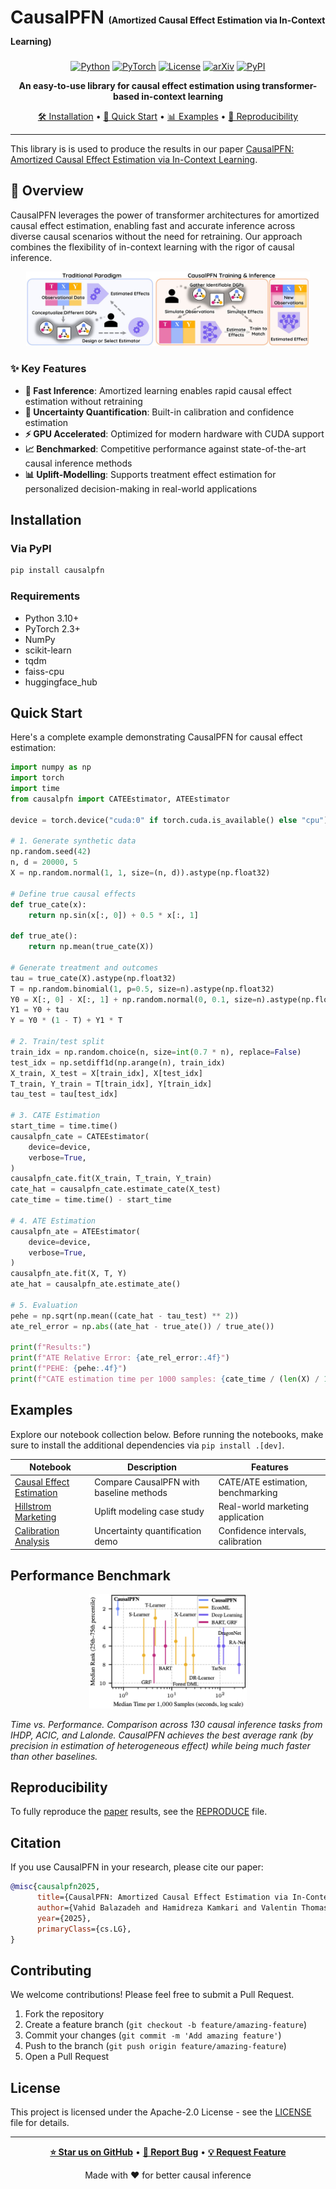 # CausalPFN <span style="font-size:50%">(Amortized Causal Effect Estimation via In-Context Learning)</span>

<div align="center">

[![Python](https://img.shields.io/badge/Python-3.10%2B-blue?style=for-the-badge&logo=python&logoColor=white)](https://www.python.org/)
[![PyTorch](https://img.shields.io/badge/PyTorch-2.0%2B-red?style=for-the-badge&logo=pytorch&logoColor=white)](https://pytorch.org/)
[![License](https://img.shields.io/badge/License-Apache_2.0-green?style=for-the-badge)](LICENSE)
[![arXiv](https://img.shields.io/badge/arXiv-2506.07918-b31b1b.svg?style=for-the-badge&logo=arxiv&logoColor=white)](https://arxiv.org/abs/2506.07918)
[![PyPI](https://img.shields.io/badge/PyPI-CausalPFN-blue?style=for-the-badge&logo=pypi&logoColor=white)](https://pypi.org/project/causalpfn/)

**An easy-to-use library for causal effect estimation using transformer-based in-context learning**

[🛠️ Installation](#installation) • [🚀 Quick Start](#quick-start) • [📊 Examples](#examples) • [🔬 Reproducibility](#reproducibility)

</div>

---

This library is is used to produce the results in our paper [CausalPFN: Amortized Causal Effect Estimation via In-Context Learning](https://arxiv.org/abs/2506.07918).

## 🌟 Overview

CausalPFN leverages the power of transformer architectures for amortized causal effect estimation, enabling fast and accurate inference across diverse causal scenarios without the need for retraining. Our approach combines the flexibility of in-context learning with the rigor of causal inference.

<p align="center">
  <img src="https://raw.githubusercontent.com/vdblm/causalpfn/main/assets/main_figure.jpg" alt="CausalPFN Results" width="90%">
</p>

### ✨ Key Features

- **🚀 Fast Inference**: Amortized learning enables rapid causal effect estimation without retraining
- **🧮 Uncertainty Quantification**: Built-in calibration and confidence estimation
- **⚡ GPU Accelerated**: Optimized for modern hardware with CUDA support
- **📈 Benchmarked**: Competitive performance against state-of-the-art causal inference methods
- **📊 Uplift-Modelling**: Supports treatment effect estimation for personalized decision-making in real-world applications

## Installation

### Via PyPI
```bash
pip install causalpfn
```

### Requirements
- Python 3.10+
- PyTorch 2.3+
- NumPy
- scikit-learn
- tqdm
- faiss-cpu
- huggingface_hub

## Quick Start

Here's a complete example demonstrating CausalPFN for causal effect estimation:

```python
import numpy as np
import torch
import time
from causalpfn import CATEEstimator, ATEEstimator

device = torch.device("cuda:0" if torch.cuda.is_available() else "cpu")

# 1. Generate synthetic data
np.random.seed(42)
n, d = 20000, 5
X = np.random.normal(1, 1, size=(n, d)).astype(np.float32)

# Define true causal effects
def true_cate(x):
    return np.sin(x[:, 0]) + 0.5 * x[:, 1]

def true_ate():
    return np.mean(true_cate(X))

# Generate treatment and outcomes
tau = true_cate(X).astype(np.float32)
T = np.random.binomial(1, p=0.5, size=n).astype(np.float32)
Y0 = X[:, 0] - X[:, 1] + np.random.normal(0, 0.1, size=n).astype(np.float32)
Y1 = Y0 + tau
Y = Y0 * (1 - T) + Y1 * T

# 2. Train/test split
train_idx = np.random.choice(n, size=int(0.7 * n), replace=False)
test_idx = np.setdiff1d(np.arange(n), train_idx)
X_train, X_test = X[train_idx], X[test_idx]
T_train, Y_train = T[train_idx], Y[train_idx]
tau_test = tau[test_idx]

# 3. CATE Estimation
start_time = time.time()
causalpfn_cate = CATEEstimator(
    device=device,
    verbose=True,
)
causalpfn_cate.fit(X_train, T_train, Y_train)
cate_hat = causalpfn_cate.estimate_cate(X_test)
cate_time = time.time() - start_time

# 4. ATE Estimation
causalpfn_ate = ATEEstimator(
    device=device,
    verbose=True,
)
causalpfn_ate.fit(X, T, Y)
ate_hat = causalpfn_ate.estimate_ate()

# 5. Evaluation
pehe = np.sqrt(np.mean((cate_hat - tau_test) ** 2))
ate_rel_error = np.abs((ate_hat - true_ate()) / true_ate())

print(f"Results:")
print(f"ATE Relative Error: {ate_rel_error:.4f}")
print(f"PEHE: {pehe:.4f}")
print(f"CATE estimation time per 1000 samples: {cate_time / (len(X) / 1000):.4f}s")
```

## Examples

Explore our notebook collection below. Before running the notebooks, make sure to install the additional dependencies via `pip install .[dev]`.

| Notebook | Description | Features |
|----------|-------------|----------|
| [Causal Effect Estimation](https://github.com/vdblm/CausalPFN/blob/main/notebooks/causal_effect.ipynb) | Compare CausalPFN with baseline methods | CATE/ATE estimation, benchmarking |
| [Hillstrom Marketing](https://github.com/vdblm/CausalPFN/blob/main/notebooks/hillstrom_marketing.ipynb) | Uplift modeling case study | Real-world marketing application |
| [Calibration Analysis](https://github.com/vdblm/CausalPFN/blob/main/notebooks/calibration.ipynb) | Uncertainty quantification demo | Confidence intervals, calibration |

## Performance Benchmark


<p align="center">
  <img src="https://raw.githubusercontent.com/vdblm/causalpfn/main/assets/rank_vs_time.png" alt="CausalPFN Results" width="50%">
</p>

*Time vs. Performance. Comparison across 130 causal inference tasks from IHDP, ACIC, and Lalonde. CausalPFN achieves the best average rank (by precision in estimation of heterogeneous effect) while being much faster than other baselines.*

## Reproducibility

To fully reproduce the [paper](https://arxiv.org/abs/2506.07918) results, see the [REPRODUCE](https://github.com/vdblm/CausalPFN/blob/main/REPRODUCE.md) file.

## Citation

If you use CausalPFN in your research, please cite our paper:

```bibtex
@misc{causalpfn2025,
      title={CausalPFN: Amortized Causal Effect Estimation via In-Context Learning},
      author={Vahid Balazadeh and Hamidreza Kamkari and Valentin Thomas and Benson Li and Junwei Ma and Jesse C. Cresswell and Rahul G. Krishnan},
      year={2025},
      primaryClass={cs.LG},
}
```

## Contributing

We welcome contributions! Please feel free to submit a Pull Request.

1. Fork the repository
2. Create a feature branch (`git checkout -b feature/amazing-feature`)
3. Commit your changes (`git commit -m 'Add amazing feature'`)
4. Push to the branch (`git push origin feature/amazing-feature`)
5. Open a Pull Request

## License

This project is licensed under the Apache-2.0 License - see the [LICENSE](LICENSE) file for details.

---

<div align="center">

**[⭐ Star us on GitHub](https://github.com/vdblm/causalpfn)** • **[🐛 Report Bug](https://github.com/vdblm/causalpfn/issues)** • **[💡 Request Feature](https://github.com/vdblm/causalpfn/issues)**

Made with ❤️ for better causal inference

</div>
